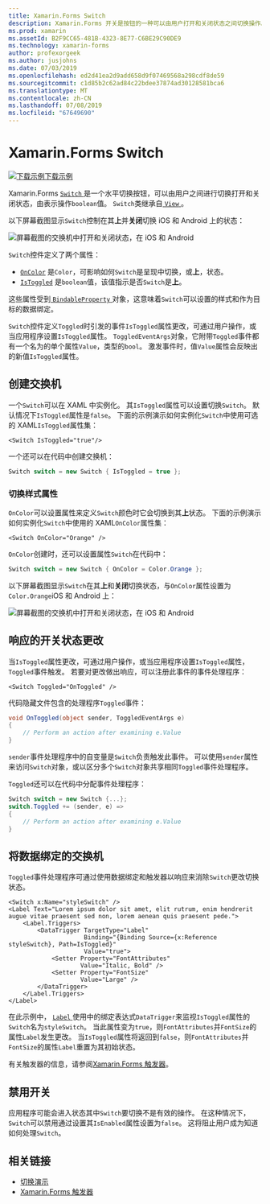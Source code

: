 ```yaml
---
title: Xamarin.Forms Switch
description: Xamarin.Forms 开关是按钮的一种可以由用户打开和关闭状态之间切换操作。 此文章介绍了如何使用开关类来显示切换的 UI 元素。
ms.prod: xamarin
ms.assetId: B2F9CC65-481B-4323-8E77-C6BE29C90DE9
ms.technology: xamarin-forms
author: profexorgeek
ms.author: jusjohns
ms.date: 07/03/2019
ms.openlocfilehash: ed2d41ea2d9add658d9f07469568a298cdf8de59
ms.sourcegitcommit: c1d85b2c62ad84c22bdee37874ad30128581bca6
ms.translationtype: MT
ms.contentlocale: zh-CN
ms.lasthandoff: 07/08/2019
ms.locfileid: "67649690"
---
```

# <a name="xamarinforms-switch"></a>Xamarin.Forms Switch

[![下载示例](~/media/shared/download.png)下载示例](https://github.com/xamarin/xamarin-forms-samples/tree/master/UserInterface/SwitchDemos)

Xamarin.Forms [ `Switch` ](xref:Xamarin.Forms.Switch)是一个水平切换按钮，可以由用户之间进行切换打开和关闭状态，由表示操作`boolean`值。 `Switch`类继承自[ `View` ](xref:Xamarin.Forms.View)。

以下屏幕截图显示`Switch`控制在其**上**并**关闭**切换 iOS 和 Android 上的状态：

![屏幕截图的交换机中打开和关闭状态，在 iOS 和 Android](switch-images/switch-states-default.png "iOS 和 Android 上切换")

`Switch`控件定义了两个属性：

* [`OnColor`](xref:Xamarin.Forms.Switch.OnColor) 是`Color`，可影响如何`Switch`是呈现中切换，或**上**，状态。
* [`IsToggled`](xref:Xamarin.Forms.Switch.IsToggled) 是`boolean`值，该值指示是否`Switch`是**上**。

这些属性受到[ `BindableProperty` ](xref:Xamarin.Forms.BindableProperty)对象，这意味着`Switch`可以设置的样式和作为目标的数据绑定。

`Switch`控件定义`Toggled`时引发的事件`IsToggled`属性更改，可通过用户操作，或当应用程序设置`IsToggled`属性。 `ToggledEventArgs`对象，它附带`Toggled`事件都有一个名为的单个属性`Value`，类型的`bool`。 激发事件时，值`Value`属性会反映出的新值`IsToggled`属性。

## <a name="create-a-switch"></a>创建交换机

一个`Switch`可以在 XAML 中实例化。 其`IsToggled`属性可以设置切换`Switch`。 默认情况下`IsToggled`属性是`false`。 下面的示例演示如何实例化`Switch`中使用可选的 XAML`IsToggled`属性集：

```xaml
<Switch IsToggled="true"/>
```

一个还可以在代码中创建交换机：

```csharp
Switch switch = new Switch { IsToggled = true };
```

### <a name="switch-style-properties"></a>切换样式属性

`OnColor`可以设置属性来定义`Switch`颜色时它会切换到其**上**状态。 下面的示例演示如何实例化`Switch`中使用的 XAML`OnColor`属性集：

```xaml
<Switch OnColor="Orange" />
```

`OnColor`创建时，还可以设置属性`Switch`在代码中：

```csharp
Switch switch = new Switch { OnColor = Color.Orange };
```

以下屏幕截图显示`Switch`在其**上**和**关闭**切换状态，与`OnColor`属性设置为`Color.Orange`iOS 和 Android 上：

![屏幕截图的交换机中打开和关闭状态，在 iOS 和 Android](switch-images/switch-states-oncolor.png "iOS 和 Android 上切换")

## <a name="respond-to-a-switch-state-change"></a>响应的开关状态更改

当`IsToggled`属性更改，可通过用户操作，或当应用程序设置`IsToggled`属性，`Toggled`事件触发。 若要对更改做出响应，可以注册此事件的事件处理程序：

```xaml
<Switch Toggled="OnToggled" />
```

代码隐藏文件包含的处理程序`Toggled`事件：

```csharp
void OnToggled(object sender, ToggledEventArgs e)
{
    // Perform an action after examining e.Value
}
```

`sender`事件处理程序中的自变量是`Switch`负责触发此事件。 可以使用`sender`属性来访问`Switch`对象，或以区分多个`Switch`对象共享相同`Toggled`事件处理程序。

`Toggled`还可以在代码中分配事件处理程序：

```csharp
Switch switch = new Switch {...};
switch.Toggled += (sender, e) =>
{
    // Perform an action after examining e.Value
}
```

## <a name="data-bind-a-switch"></a>将数据绑定的交换机

`Toggled`事件处理程序可通过使用数据绑定和触发器以响应来消除`Switch`更改切换状态。

```xaml
<Switch x:Name="styleSwitch" />
<Label Text="Lorem ipsum dolor sit amet, elit rutrum, enim hendrerit augue vitae praesent sed non, lorem aenean quis praesent pede.">
    <Label.Triggers>
        <DataTrigger TargetType="Label"
                     Binding="{Binding Source={x:Reference styleSwitch}, Path=IsToggled}"
                     Value="true">
            <Setter Property="FontAttributes"
                    Value="Italic, Bold" />
            <Setter Property="FontSize"
                    Value="Large" />
        </DataTrigger>
    </Label.Triggers>
</Label>
```

在此示例中， [ `Label` ](xref:Xamarin.Forms.Label)使用中的绑定表达式`DataTrigger`来监视`IsToggled`属性的`Switch`名为`styleSwitch`。 当此属性变为`true`，则`FontAttributes`并`FontSize`的属性`Label`发生更改。 当`IsToggled`属性将返回到`false`，则`FontAttributes`并`FontSize`的属性`Label`重置为其初始状态。

有关触发器的信息，请参阅[Xamarin.Forms 触发器](~/xamarin-forms/app-fundamentals/triggers.md)。

## <a name="disable-a-switch"></a>禁用开关

应用程序可能会进入状态其中`Switch`要切换不是有效的操作。 在这种情况下，`Switch`可以禁用通过设置其`IsEnabled`属性设置为`false`。 这将阻止用户成为知道如何处理`Switch`。

## <a name="related-links"></a>相关链接

* [切换演示](https://github.com/xamarin/xamarin-forms-samples/tree/master/UserInterface/SwitchDemos)
* [Xamarin.Forms 触发器](~/xamarin-forms/app-fundamentals/triggers.md)